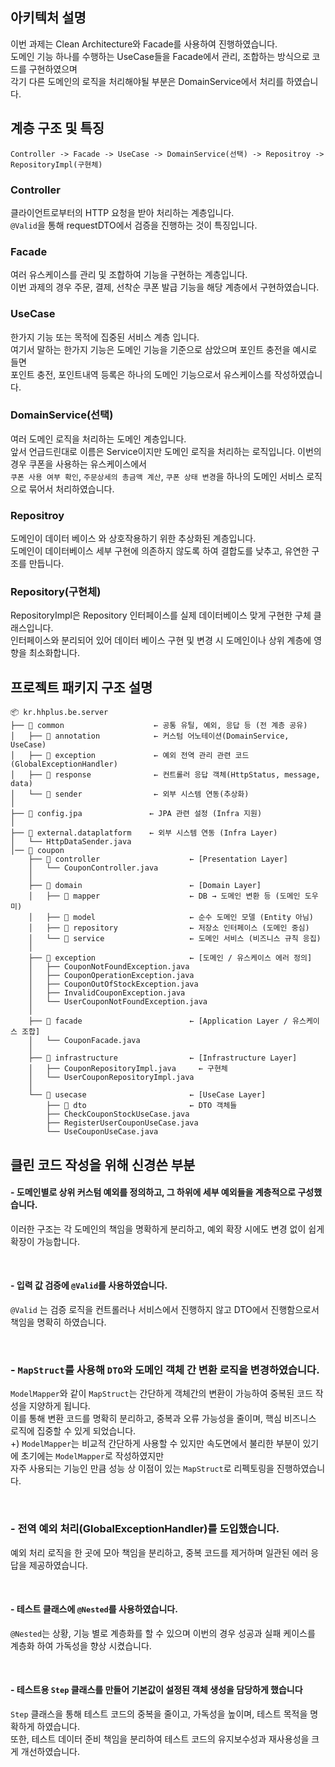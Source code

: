 ## 아키텍처 설명
이번 과제는 Clean Architecture와 Facade를 사용하여 진행하였습니다.
<br> 도메인 기능 하나를 수행하는 UseCase들을 Facade에서 관리, 조합하는 방식으로 코드를 구현하였으며
<br> 각기 다른 도메인의 로직을 처리해야될 부분은 DomainService에서 처리를 하였습니다.
<br>
## 계층 구조 및 특징
```
Controller -> Facade -> UseCase -> DomainService(선택) -> Repositroy ->  RepositoryImpl(구현체)
```

### Controller
클라이언트로부터의 HTTP 요청을 받아 처리하는 계층입니다. 
<br> `@Valid`을 통해 requestDTO에서 검증을 진행하는 것이 특징입니다.

### Facade
여러 유스케이스를 관리 및 조합하여 기능을 구현하는 계층입니다.
<br> 이번 과제의 경우 주문, 결제, 선착순 쿠폰 발급 기능을 해당 계층에서 구현하였습니다.

### UseCase
한가지 기능 또는 목적에 집중된 서비스 계층 입니다.
<br> 여기서 말하는 한가지 기능은 도메인 기능을 기준으로 삼았으며 포인트 충전을 예시로 들면
<br> 포인트 충전, 포인트내역 등록은 하나의 도메인 기능으로서 유스케이스를 작성하였습니다.

### DomainService(선택)
여러 도메인 로직을 처리하는 도메인 계층입니다. 
<br> 앞서 언급드린대로 이름은 Service이지만 도메인 로직을 처리하는 로직입니다. 이번의 경우 쿠폰을 사용하는 유스케이스에서  <br> 
`쿠폰 사용 여부 확인`, `주문상세의 총금액 계산`, `쿠폰 상태 변경`을 하나의 도메인 서비스 로직으로 묶어서 처리하였습니다.

### Repositroy
도메인이 데이터 베이스 와 상호작용하기 위한 추상화된 계층입니다.
<br> 도메인이 데이터베이스 세부 구현에 의존하지 않도록 하여 결합도를 낮추고, 유연한 구조를 만듭니다.

### Repository(구현체)
RepositoryImpl은 Repository 인터페이스를 실제 데이터베이스 맞게 구현한 구체 클래스입니다.
<br> 인터페이스와 분리되어 있어 데이터 베이스 구현 및 변경 시 도메인이나 상위 계층에 영향을 최소화합니다.


## 프로젝트 패키지 구조 설명
```
📦 kr.hhplus.be.server
├── 📁 common                    ← 공통 유틸, 예외, 응답 등 (전 계층 공유)
│   ├── 📁 annotation            ← 커스텀 어노테이션(DomainService, UseCase)
│   ├── 📁 exception             ← 예외 전역 관리 관련 코드(GlobalExceptionHandler)
│   ├── 📁 response              ← 컨트롤러 응답 객체(HttpStatus, message, data)
│   └── 📁 sender                ← 외부 시스템 연동(추상화)
│
├── 📁 config.jpa               ← JPA 관련 설정 (Infra 지원)
│
├── 📁 external.dataplatform    ← 외부 시스템 연동 (Infra Layer)
│   └── HttpDataSender.java
│── 📁 coupon
    ├── 📁 controller                    ← [Presentation Layer]
    │   └── CouponController.java
    │
    ├── 📁 domain                        ← [Domain Layer]
    │   ├── 📁 mapper                    ← DB → 도메인 변환 등 (도메인 도우미)
    │   ├── 📁 model                     ← 순수 도메인 모델 (Entity 아님)
    │   ├── 📁 repository                ← 저장소 인터페이스 (도메인 중심)
    │   └── 📁 service                   ← 도메인 서비스 (비즈니스 규칙 응집)
    │
    ├── 📁 exception                     ← [도메인 / 유스케이스 에러 정의]
    │   ├── CouponNotFoundException.java
    │   ├── CouponOperationException.java
    │   ├── CouponOutOfStockException.java
    │   ├── InvalidCouponException.java
    │   └── UserCouponNotFoundException.java
    │
    ├── 📁 facade                        ← [Application Layer / 유스케이스 조합]
    │   └── CouponFacade.java
    │
    ├── 📁 infrastructure                ← [Infrastructure Layer]
    │   ├── CouponRepositoryImpl.java     ← 구현체
    │   └── UserCouponRepositoryImpl.java
    │
    └── 📁 usecase                       ← [UseCase Layer]
        ├── 📁 dto                       ← DTO 객체들
        ├── CheckCouponStockUseCase.java
        ├── RegisterUserCouponUseCase.java
        └── UseCouponUseCase.java

```
## 클린 코드 작성을 위해 신경쓴 부분
#### - 도메인별로 상위 커스텀 예외를 정의하고, 그 하위에 세부 예외들을 계층적으로 구성했습니다.
이러한 구조는 각 도메인의 책임을 명확하게 분리하고, 예외 확장 시에도 변경 없이 쉽게 확장이 가능합니다.

<br>

#### - 입력 값 검증에 `@Valid`를 사용하였습니다.
`@Valid` 는 검증 로직을 컨트롤러나 서비스에서 진행하지 않고 DTO에서 진행함으로서 책임을 명확히 하였습니다.

<br>

### - `MapStruct`를 사용해 `DTO`와 도메인 객체 간 변환 로직을 변경하였습니다.
`ModelMapper`와 같이 `MapStruct`는 간단하게 객체간의 변환이 가능하여 중복된 코드 작성을 지양하게 됩니다.
<br> 이를 통해 변환 코드를 명확히 분리하고, 중복과 오류 가능성을 줄이며, 핵심 비즈니스 로직에 집중할 수 있게 되었습니다.
<br> +) `ModelMapper`는 비교적 간단하게 사용할 수 있지만 속도면에서 불리한 부분이 있기에 초기에는 `ModelMapper`로 작성하였지만
<br> 자주 사용되는 기능인 만큼 성능 상 이점이 있는 `MapStruct`로 리펙토링을 진행하였습니다. 

<br>

### - 전역 예외 처리(GlobalExceptionHandler)를 도입했습니다.
예외 처리 로직을 한 곳에 모아 책임을 분리하고, 중복 코드를 제거하며 일관된 에러 응답을 제공하였습니다.

<br>

#### - 테스트 클래스에 `@Nested`를 사용하였습니다.
`@Nested`는 상황, 기능 별로 계층화를 할 수 있으며 이번의 경우 성공과 실패 케이스를 계층화 하여 가독성을 향상 시켰습니다. 

<br>

#### - 테스트용 `Step` 클래스를 만들어 기본값이 설정된 객체 생성을 담당하게 했습니다
`Step` 클래스을 통해 테스트 코드의 중복을 줄이고, 가독성을 높이며, 테스트 목적을 명확하게 하였습니다.
<br> 또한, 테스트 데이터 준비 책임을 분리하여 테스트 코드의 유지보수성과 재사용성을 크게 개선하였습니다.



